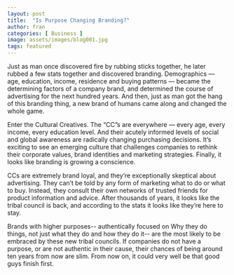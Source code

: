 ```yaml
---
layout: post
title:  "Is Purpose Changing Branding?"
author: fran
categories: [ Business ]
image: assets/images/blog001.jpg
tags: featured
---
```

Just as man once discovered fire by rubbing sticks together, he later rubbed a few stats together and discovered branding. Demographics — age, education, income, residence and buying patterns — became the determining factors of a company brand, and determined the course of advertising for the next hundred years. And then, just as man got the hang of this branding thing, a new brand of humans came along and changed the whole game.

Enter the Cultural Creatives. The “CC”s are everywhere — every age, every income, every education level. And their acutely informed levels of social and global awareness are radically changing purchasing decisions. It’s exciting to see an emerging culture that challenges companies to rethink their corporate values, brand identities and marketing strategies. Finally, it looks like branding is growing a conscience.

CCs are extremely brand loyal, and they’re exceptionally skeptical about advertising. They can’t be told by any form of marketing what to do or what to buy. Instead, they consult their own networks of trusted friends for product information and advice. After thousands of years, it looks like the tribal council is back, and according to the stats it looks like they’re here to stay.

Brands with higher purposes-- authentically focused on Why they do things, not just what they do and how they do it-- are the most likely to be embraced by these new tribal councils. If companies do not have a purpose, or are not authentic in their cause, their chances of being around ten years from now are slim. From now on, it could very well be that good guys finish first.

